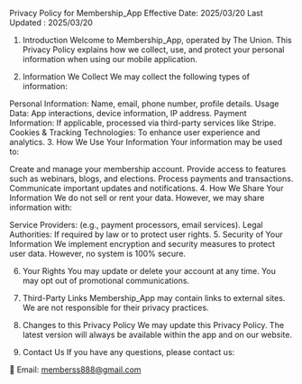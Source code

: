 Privacy Policy for Membership_App
Effective Date: 2025/03/20
Last Updated : 2025/03/20

1. Introduction
Welcome to Membership_App, operated by The Union. This Privacy Policy explains how we collect, use, and protect your personal information when using our mobile application.

2. Information We Collect
We may collect the following types of information:

Personal Information: Name, email, phone number, profile details.
Usage Data: App interactions, device information, IP address.
Payment Information: If applicable, processed via third-party services like Stripe.
Cookies & Tracking Technologies: To enhance user experience and analytics.
3. How We Use Your Information
Your information may be used to:

Create and manage your membership account.
Provide access to features such as webinars, blogs, and elections.
Process payments and transactions.
Communicate important updates and notifications.
4. How We Share Your Information
We do not sell or rent your data. However, we may share information with:

Service Providers: (e.g., payment processors, email services).
Legal Authorities: If required by law or to protect user rights.
5. Security of Your Information
We implement encryption and security measures to protect user data. However, no system is 100% secure.

6. Your Rights
You may update or delete your account at any time.
You may opt out of promotional communications.
7. Third-Party Links
Membership_App may contain links to external sites. We are not responsible for their privacy practices.

8. Changes to this Privacy Policy
We may update this Privacy Policy. The latest version will always be available within the app and on our website.

9. Contact Us
If you have any questions, please contact us:

📧 Email: memberss888@gmail.com

